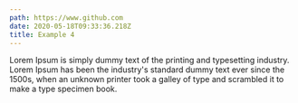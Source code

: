 ```yaml
---
path: https://www.github.com
date: 2020-05-18T09:33:36.218Z
title: Example 4
---
```

Lorem Ipsum is simply dummy text of the printing and typesetting industry. Lorem Ipsum has been the industry's standard dummy text ever since the 1500s, when an unknown printer took a galley of type and scrambled it to make a type specimen book.